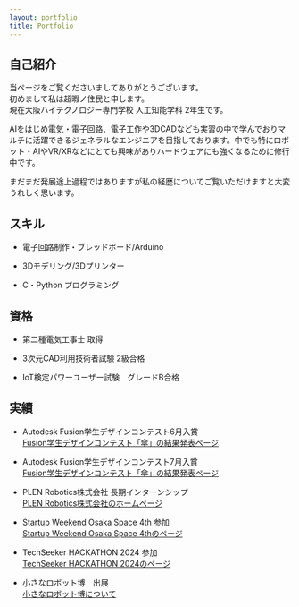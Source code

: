```yaml
---
layout: portfolio
title: Portfolio
---
```

## 自己紹介
当ページをご覧くださいましてありがとうございます。  
初めまして私は超暇ノ住民と申します。  
現在大阪ハイテクノロジー専門学校 人工知能学科 2年生です。

AIをはじめ電気・電子回路、電子工作や3DCADなども実習の中で学んでおりマルチに活躍できるジェネラルなエンジニアを目指しております。中でも特にロボット・AIやVR/XRなどにとても興味がありハードウェアにも強くなるために修行中です。

まだまだ発展途上過程ではありますが私の経歴についてご覧いただけますと大変うれしく思います。

## スキル

- 電子回路制作・ブレッドボード/Arduino

- 3Dモデリング/3Dプリンター

- C・Python プログラミング

## 資格

- 第二種電気工事士 取得

- 3次元CAD利用技術者試験 2級合格

- IoT検定パワーユーザー試験　グレードB合格

## 実績
- Autodesk Fusion学生デザインコンテスト6月入賞  
[Fusion学生デザインコンテスト「傘」の結果発表ページ](https://www.myautodesk.jp/fusion-contest-2024/contest-result-03.html)

- Autodesk Fusion学生デザインコンテスト7月入賞  
[Fusion学生デザインコンテスト「傘」の結果発表ページ](https://www.myautodesk.jp/fusion-contest-2024/contest-result-04.html)

- PLEN Robotics株式会社 長期インターンシップ  
[PLEN Robotics株式会社のホームページ](https://plenrobotics.com/)

- Startup Weekend Osaka Space 4th 参加  
[Startup Weekend Osaka Space 4thのページ](https://nposw.org/startup-weekend-osaka-space-4th-20240524-26/)

- TechSeeker HACKATHON 2024 参加  
[TechSeeker HACKATHON 2024のページ](https://techseeker.jp/hackathon2024)

- 小さなロボット博　出展  
[小さなロボット博について](https://yao-city.note.jp/n/ndb1ff2514b36)